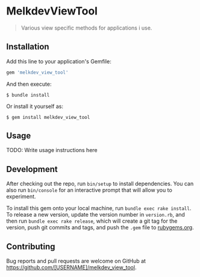 # MelkdevViewTool

> Various view specific methods for applications i use.

## Installation

Add this line to your application's Gemfile:

```ruby
gem 'melkdev_view_tool'
```

And then execute:

    $ bundle install

Or install it yourself as:

    $ gem install melkdev_view_tool

## Usage

TODO: Write usage instructions here

## Development

After checking out the repo, run `bin/setup` to install dependencies. You can also run `bin/console` for an interactive prompt that will allow you to experiment.

To install this gem onto your local machine, run `bundle exec rake install`. To release a new version, update the version number in `version.rb`, and then run `bundle exec rake release`, which will create a git tag for the version, push git commits and tags, and push the `.gem` file to [rubygems.org](https://rubygems.org).

## Contributing

Bug reports and pull requests are welcome on GitHub at https://github.com/[USERNAME]/melkdev_view_tool.

